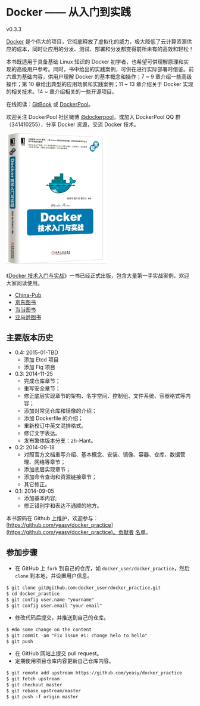 Docker —— 从入门到实践
===============

v0.3.3

[Docker](docker.com) 是个伟大的项目，它彻底释放了虚拟化的威力，极大降低了云计算资源供应的成本，同时让应用的分发、测试、部署和分发都变得前所未有的高效和轻松！

本书既适用于具备基础 Linux 知识的 Docker 初学者，也希望可供理解原理和实现的高级用户参考。同时，书中给出的实践案例，可供在进行实际部署时借鉴。前六章为基础内容，供用户理解 Docker 的基本概念和操作；7 ~ 9 章介绍一些高级操作；第 10 章给出典型的应用场景和实践案例；11 ~ 13 章介绍关于 Docker 实现的相关技术。14 ~ 章介绍相关的一些开源项目。

在线阅读：[GitBook](https://www.gitbook.io/book/yeasy/docker_practice) 或 [DockerPool](http://dockerpool.com/static/books/docker_practice/index.html)。

欢迎关注 DockerPool 社区微博 [@dockerpool](http://weibo.com/u/5345404432)，或加入 DockerPool QQ 群（341410255），分享 Docker 资源，交流 Docker 技术。

![Docker 技术入门与实战](docker_primer.png)

《[Docker 技术入门与实战](http://item.jd.com/11598400.html)》一书已经正式出版，包含大量第一手实战案例，欢迎大家阅读使用。

* [China-Pub](http://product.china-pub.com/3770833)
* [京东图书](http://item.jd.com/11598400.html)
* [当当图书](http://product.dangdang.com/23620853.html)
* [亚马逊图书](http://www.amazon.cn/%E5%9B%BE%E4%B9%A6/dp/B00R5MYI7C/ref=lh_ni_t?ie=UTF8&psc=1&smid=A1AJ19PSB66TGU)

## 主要版本历史
* 0.4: 2015-01-TBD
    * 添加 Etcd 项目
    * 添加 Fig 项目
* 0.3: 2014-11-25
    * 完成仓库章节；
    * 重写安全章节；
    * 修正底层实现章节的架构、名字空间、控制组、文件系统、容器格式等内容；
    * 添加对常见仓库和镜像的介绍；
    * 添加 Dockerfile 的介绍；
    * 重新校订中英文混排格式。
    * 修订文字表达。
    * 发布繁体版本分支：zh-Hant。
* 0.2: 2014-09-18
    * 对照官方文档重写介绍、基本概念、安装、镜像、容器、仓库、数据管理、网络等章节；
    * 添加底层实现章节；
    * 添加命令查询和资源链接章节；
    * 其它修正。
* 0.1: 2014-09-05
    * 添加基本内容;
    * 修正错别字和表达不通顺的地方。


本书源码在 Github 上维护，欢迎参与：[https://github.com/yeasy/docker_practice](https://github.com/yeasy/docker_practice)。贡献者 [名单](https://github.com/yeasy/docker_practice/graphs/contributors)。

## 参加步骤
* 在 GitHub 上 `fork` 到自己的仓库，如 `docker_user/docker_practice`，然后 `clone` 到本地，并设置用户信息。
```
$ git clone git@github.com:docker_user/docker_practice.git
$ cd docker_practice
$ git config user.name "yourname"
$ git config user.email "your email"
```
* 修改代码后提交，并推送到自己的仓库。
```
$ #do some change on the content
$ git commit -am "Fix issue #1: change helo to hello"
$ git push
```
* 在 GitHub 网站上提交 pull request。
* 定期使用项目仓库内容更新自己仓库内容。
```
$ git remote add upstream https://github.com/yeasy/docker_practice
$ git fetch upstream
$ git checkout master
$ git rebase upstream/master
$ git push -f origin master
```



